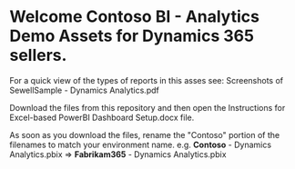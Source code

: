 # Welcome Contoso BI - Analytics Demo Assets for Dynamics 365 sellers.

For a quick view of the types of reports in this asses see: Screenshots of SewellSample - Dynamics Analytics.pdf

Download the files from this repository and then open the Instructions for Excel-based PowerBI Dashboard Setup.docx file.

As soon as you download the files, rename the "Contoso" portion of the filenames to match your environment name.
e.g. **Contoso** - Dynamics Analytics.pbix => **Fabrikam365** - Dynamics Analytics.pbix
